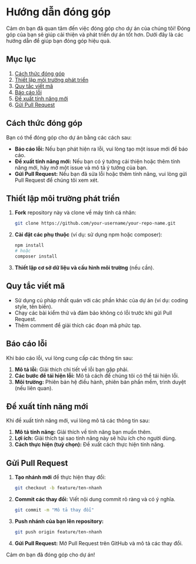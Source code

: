# Hướng dẫn đóng góp

Cảm ơn bạn đã quan tâm đến việc đóng góp cho dự án của chúng tôi! Đóng góp của bạn sẽ giúp cải thiện và phát triển dự án tốt hơn. Dưới đây là các hướng dẫn để giúp bạn đóng góp hiệu quả.

## Mục lục

1. [Cách thức đóng góp](#cách-thức-đóng-góp)
2. [Thiết lập môi trường phát triển](#thiết-lập-môi-trường-phát-triển)
3. [Quy tắc viết mã](#quy-tắc-viết-mã)
4. [Báo cáo lỗi](#báo-cáo-lỗi)
5. [Đề xuất tính năng mới](#đề-xuất-tính-năng-mới)
6. [Gửi Pull Request](#gửi-pull-request)

## Cách thức đóng góp

Bạn có thể đóng góp cho dự án bằng các cách sau:

- **Báo cáo lỗi:** Nếu bạn phát hiện ra lỗi, vui lòng tạo một issue mới để báo cáo.
- **Đề xuất tính năng mới:** Nếu bạn có ý tưởng cải thiện hoặc thêm tính năng mới, hãy mở một issue và mô tả ý tưởng của bạn.
- **Gửi Pull Request:** Nếu bạn đã sửa lỗi hoặc thêm tính năng, vui lòng gửi Pull Request để chúng tôi xem xét.

## Thiết lập môi trường phát triển

1. **Fork** repository này và clone về máy tính cá nhân:
    ```bash
    git clone https://github.com/your-username/your-repo-name.git
    ```

2. **Cài đặt các phụ thuộc** (ví dụ: sử dụng npm hoặc composer):
    ```bash
    npm install
    # hoặc
    composer install
    ```

3. **Thiết lập cơ sở dữ liệu và cấu hình môi trường** (nếu cần).

## Quy tắc viết mã

- Sử dụng cú pháp nhất quán với các phần khác của dự án (ví dụ: coding style, tên biến).
- Chạy các bài kiểm thử và đảm bảo không có lỗi trước khi gửi Pull Request.
- Thêm comment để giải thích các đoạn mã phức tạp.

## Báo cáo lỗi

Khi báo cáo lỗi, vui lòng cung cấp các thông tin sau:

1. **Mô tả lỗi:** Giải thích chi tiết về lỗi bạn gặp phải.
2. **Các bước để tái hiện lỗi:** Mô tả cách để chúng tôi có thể tái hiện lỗi.
3. **Môi trường:** Phiên bản hệ điều hành, phiên bản phần mềm, trình duyệt (nếu liên quan).

## Đề xuất tính năng mới

Khi đề xuất tính năng mới, vui lòng mô tả các thông tin sau:

1. **Mô tả tính năng:** Giải thích về tính năng bạn muốn thêm.
2. **Lợi ích:** Giải thích tại sao tính năng này sẽ hữu ích cho người dùng.
3. **Cách thực hiện (tuỳ chọn):** Đề xuất cách thực hiện tính năng.

## Gửi Pull Request

1. **Tạo nhánh mới** để thực hiện thay đổi:
    ```bash
    git checkout -b feature/ten-nhanh
    ```

2. **Commit các thay đổi:** Viết nội dung commit rõ ràng và có ý nghĩa.
    ```bash
    git commit -m "Mô tả thay đổi"
    ```

3. **Push nhánh của bạn lên repository:**
    ```bash
    git push origin feature/ten-nhanh
    ```

4. **Gửi Pull Request:** Mở Pull Request trên GitHub và mô tả các thay đổi.

Cảm ơn bạn đã đóng góp cho dự án!
